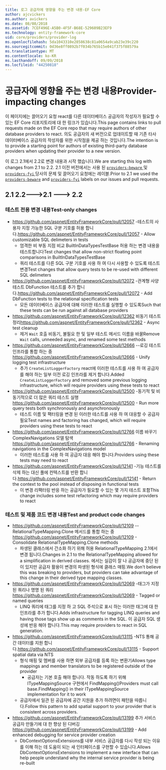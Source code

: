 ```yaml
---
title: 로그 공급자에 영향을 주는 변경 내용-EF Core
author: ajcvickers
ms.author: avickers
ms.date: 08/08/2018
ms.assetid: 7CEF496E-A5B0-4F5F-B68E-529609B23EF9
ms.technology: entity-framework-core
uid: core/providers/provider-log
ms.openlocfilehash: 5da1043310e2858638c81a0654a9cab23e39c220
ms.sourcegitcommit: 0d36e8ff0892b7f034b765b15e041f375f88579a
ms.translationtype: MT
ms.contentlocale: ko-KR
ms.lasthandoff: 09/09/2018
ms.locfileid: "44250818"
---
```

# <a name="provider-impacting-changes"></a><span data-ttu-id="5e7a5-102">공급자에 영향을 주는 변경 내용</span><span class="sxs-lookup"><span data-stu-id="5e7a5-102">Provider-impacting changes</span></span>

<span data-ttu-id="5e7a5-103">이 페이지에는 끌어오기 요청 react를 다른 데이터베이스 공급자의 작성자가 필요할 수 있는 EF Core 리포지토리에 대 한 링크가 있습니다.</span><span class="sxs-lookup"><span data-stu-id="5e7a5-103">This page contains links to pull requests made on the EF Core repo that may require authors of other database providers to react.</span></span> <span data-ttu-id="5e7a5-104">의도 공급자의 새 버전으로 업데이트할 때 기존 타사 데이터베이스 공급자의 작성자를 위한 시작점을 제공 하는 것입니다.</span><span class="sxs-lookup"><span data-stu-id="5e7a5-104">The intention is to provide a starting point for authors of existing third-party database providers when updating their provider to a new version.</span></span>

<span data-ttu-id="5e7a5-105">이 로그 2.1에서 2.2로 변경 내용과 시작 했습니다.</span><span class="sxs-lookup"><span data-stu-id="5e7a5-105">We are starting this log with changes from 2.1 to 2.2.</span></span> <span data-ttu-id="5e7a5-106">2.1 이전 버전에서는 사용 된 [ `providers-beware` ](https://github.com/aspnet/EntityFrameworkCore/labels/providers-beware) 및 [ `providers-fyi` ](https://github.com/aspnet/EntityFrameworkCore/labels/providers-fyi) 당사의 문제 및 끌어오기 요청에는 레이블.</span><span class="sxs-lookup"><span data-stu-id="5e7a5-106">Prior to 2.1 we used the [`providers-beware`](https://github.com/aspnet/EntityFrameworkCore/labels/providers-beware) and [`providers-fyi`](https://github.com/aspnet/EntityFrameworkCore/labels/providers-fyi) labels on our issues and pull requests.</span></span>

## <a name="21-----22"></a><span data-ttu-id="5e7a5-107">2.1 2.2---></span><span class="sxs-lookup"><span data-stu-id="5e7a5-107">2.1 ---> 2.2</span></span>

### <a name="test-only-changes"></a><span data-ttu-id="5e7a5-108">테스트 전용 변경 내용</span><span class="sxs-lookup"><span data-stu-id="5e7a5-108">Test-only changes</span></span>

* <span data-ttu-id="5e7a5-109">https://github.com/aspnet/EntityFrameworkCore/pull/12057 -테스트의 사용자 지정 가능한 SQL 구분 기호를 허용 합니다.</span><span class="sxs-lookup"><span data-stu-id="5e7a5-109">https://github.com/aspnet/EntityFrameworkCore/pull/12057 - Allow customizable SQL delimeters in tests</span></span>
  * <span data-ttu-id="5e7a5-110">엄격한 비 부동 지점 비교 BuiltInDataTypesTestBase 허용 하는 변경 내용을 테스트합니다</span><span class="sxs-lookup"><span data-stu-id="5e7a5-110">Test changes that allow non-strict floating point comparisons in BuiltInDataTypesTestBase</span></span>
  * <span data-ttu-id="5e7a5-111">쿼리 테스트를 다른 SQL 구분 기호를 사용 하 여 다시 사용할 수 있도록 테스트 변경</span><span class="sxs-lookup"><span data-stu-id="5e7a5-111">Test changes that allow query tests to be re-used with different SQL delimeters</span></span>
* <span data-ttu-id="5e7a5-112">https://github.com/aspnet/EntityFrameworkCore/pull/12072 -관계형 사양 테스트 DbFunction 테스트를 추가 합니다.</span><span class="sxs-lookup"><span data-stu-id="5e7a5-112">https://github.com/aspnet/EntityFrameworkCore/pull/12072 - Add DbFunction tests to the relational specification tests</span></span>
  * <span data-ttu-id="5e7a5-113">모든 데이터베이스 공급자에 대해 이러한 테스트를 실행할 수 있도록</span><span class="sxs-lookup"><span data-stu-id="5e7a5-113">Such that these tests can be run against all database providers</span></span>
* <span data-ttu-id="5e7a5-114">https://github.com/aspnet/EntityFrameworkCore/pull/12362 비동기 테스트 정리</span><span class="sxs-lookup"><span data-stu-id="5e7a5-114">https://github.com/aspnet/EntityFrameworkCore/pull/12362 - Async test cleanup</span></span>
  * <span data-ttu-id="5e7a5-115">제거 `Wait` 호출 비동기, 불필요 한 및 일부 테스트 메서드 이름을 바꿀</span><span class="sxs-lookup"><span data-stu-id="5e7a5-115">Remove `Wait` calls, unneeded async, and renamed some test methods</span></span>
* <span data-ttu-id="5e7a5-116">https://github.com/aspnet/EntityFrameworkCore/pull/12666 --로깅 테스트 인프라를 통합 하는 중</span><span class="sxs-lookup"><span data-stu-id="5e7a5-116">https://github.com/aspnet/EntityFrameworkCore/pull/12666 - Unify logging test infrastructure</span></span>
  * <span data-ttu-id="5e7a5-117">추가 `CreateListLoggerFactory` react에 이러한 테스트를 사용 하 여 공급자를 해야 하는 일부 이전 로깅 인프라를 제거 합니다.</span><span class="sxs-lookup"><span data-stu-id="5e7a5-117">Added `CreateListLoggerFactory` and removed some previous logging infrastructure, which will require providers using these tests to react</span></span>
* <span data-ttu-id="5e7a5-118">https://github.com/aspnet/EntityFrameworkCore/pull/12500 -동기적 및 비동기적으로 더 많은 쿼리 테스트 실행</span><span class="sxs-lookup"><span data-stu-id="5e7a5-118">https://github.com/aspnet/EntityFrameworkCore/pull/12500 - Run more query tests both synchronously and asynchronously</span></span>
  * <span data-ttu-id="5e7a5-119">테스트 이름 및 팩터링을 변경 된 이러한 테스트를 사용 하 여 대응할 수 공급자 필요</span><span class="sxs-lookup"><span data-stu-id="5e7a5-119">Test names and factoring has changed, which will require providers using these tests to react</span></span>
* <span data-ttu-id="5e7a5-120">https://github.com/aspnet/EntityFrameworkCore/pull/12766 이름 바꾸기 ComplexNavigations 모델 탐색</span><span class="sxs-lookup"><span data-stu-id="5e7a5-120">https://github.com/aspnet/EntityFrameworkCore/pull/12766 - Renaming navigations in the ComplexNavigations model</span></span>
  * <span data-ttu-id="5e7a5-121">이러한 테스트를 사용 하 여 공급자 대응 해야 합니다.</span><span class="sxs-lookup"><span data-stu-id="5e7a5-121">Providers using these tests may need to react</span></span>
* <span data-ttu-id="5e7a5-122">https://github.com/aspnet/EntityFrameworkCore/pull/12141 -기능 테스트를 삭제 하는 대신 풀에 컨텍스트를 반환 합니다.</span><span class="sxs-lookup"><span data-stu-id="5e7a5-122">https://github.com/aspnet/EntityFrameworkCore/pull/12141 - Return the context to the pool instead of disposing in functional tests</span></span>
  * <span data-ttu-id="5e7a5-123">이 변경 리팩터링 반응 하는 공급자가 필요할 수 있는 몇 가지 테스트 포함</span><span class="sxs-lookup"><span data-stu-id="5e7a5-123">This change includes some test refactoring which may require providers to react</span></span>


### <a name="test-and-product-code-changes"></a><span data-ttu-id="5e7a5-124">테스트 및 제품 코드 변경 내용</span><span class="sxs-lookup"><span data-stu-id="5e7a5-124">Test and product code changes</span></span>

* <span data-ttu-id="5e7a5-125">https://github.com/aspnet/EntityFrameworkCore/pull/12109 --RelationalTypeMapping.Clone 메서드를 통합 하는 중</span><span class="sxs-lookup"><span data-stu-id="5e7a5-125">https://github.com/aspnet/EntityFrameworkCore/pull/12109 - Consolidate RelationalTypeMapping.Clone methods</span></span>
  * <span data-ttu-id="5e7a5-126">파생된 클래스에서 간소화 하기 위해 허용 RelationalTypeMapping 2.1에서 변경 됩니다.</span><span class="sxs-lookup"><span data-stu-id="5e7a5-126">Changes in 2.1 to the RelationalTypeMapping allowed for a simplification in derived classes.</span></span> <span data-ttu-id="5e7a5-127">에서는 실감이 잘 나 공급자에 중단 된이 있지만 공급자 활용이 변경의 파생된 형식에 클래스 매핑.</span><span class="sxs-lookup"><span data-stu-id="5e7a5-127">We don't believe this was breaking to providers, but providers can take advantage of this change in their derived type mapping classes.</span></span>
* <span data-ttu-id="5e7a5-128">https://github.com/aspnet/EntityFrameworkCore/pull/12069 -태그가 지정 된 쿼리나 명명 된 쿼리</span><span class="sxs-lookup"><span data-stu-id="5e7a5-128">https://github.com/aspnet/EntityFrameworkCore/pull/12069 - Tagged or named queries</span></span>
  * <span data-ttu-id="5e7a5-129">LINQ 쿼리에 태그를 지정 하 고 SQL 주석으로 표시 하는 이러한 태그에 대 한 인프라를 추가 합니다.</span><span class="sxs-lookup"><span data-stu-id="5e7a5-129">Adds infrastructure for tagging LINQ queries and having those tags show up as comments in the SQL.</span></span> <span data-ttu-id="5e7a5-130">이 공급자 SQL 생성에 반응 해야 합니다.</span><span class="sxs-lookup"><span data-stu-id="5e7a5-130">This may require providers to react in SQL generation.</span></span>
* <span data-ttu-id="5e7a5-131">https://github.com/aspnet/EntityFrameworkCore/pull/13115 -NTS 통해 공간 데이터를 지원 합니다.</span><span class="sxs-lookup"><span data-stu-id="5e7a5-131">https://github.com/aspnet/EntityFrameworkCore/pull/13115 - Support spatial data via NTS</span></span>
  * <span data-ttu-id="5e7a5-132">형식 매핑 및 멤버를 사용 하면 외부 공급자를 등록 하는 변환기</span><span class="sxs-lookup"><span data-stu-id="5e7a5-132">Allows type mappings and member translators to be registered outside of the provider</span></span>
    * <span data-ttu-id="5e7a5-133">공급자는 기본 호출 해야 합니다. 작동 하도록 하기 위해 ITypeMappingSource 구현에서 FindMapping()</span><span class="sxs-lookup"><span data-stu-id="5e7a5-133">Providers must call base.FindMapping() in their ITypeMappingSource implementation for it to work</span></span>
  * <span data-ttu-id="5e7a5-134">공급자에서 일관 된 공급자에 공간 지원을 추가 하려면이 패턴을 따릅니다.</span><span class="sxs-lookup"><span data-stu-id="5e7a5-134">Follow this pattern to add spatial support to your provider that is consistent across providers.</span></span>
* <span data-ttu-id="5e7a5-135">https://github.com/aspnet/EntityFrameworkCore/pull/13199 추가 서비스 공급자 만들기에 대 한 향상 된 디버깅</span><span class="sxs-lookup"><span data-stu-id="5e7a5-135">https://github.com/aspnet/EntityFrameworkCore/pull/13199 - Add enhanced debugging for service provider creation</span></span>
  * <span data-ttu-id="5e7a5-136">DbContextOptionsExtensions를 내부 서비스 공급자를 다시 작성 되는 이유를 이해 하는 데 도움이 되는 새 인터페이스를 구현할 수 있습니다.</span><span class="sxs-lookup"><span data-stu-id="5e7a5-136">Allows DbContextOptionsExtensions to implement a new interface that can help people understand why the internal service provider is being re-built</span></span>
